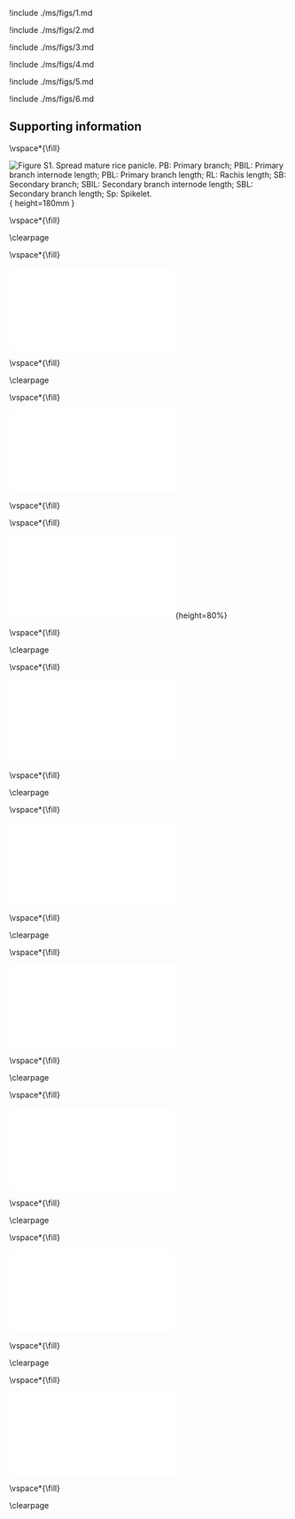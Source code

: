 
!include ./ms/figs/1.md

!include ./ms/figs/2.md

!include ./ms/figs/3.md

!include ./ms/figs/4.md

!include ./ms/figs/5.md

!include ./ms/figs/6.md

## Supporting information

\vspace*{\fill}

![**Figure S1**.
Spread mature rice panicle.
PB: Primary branch;
PBIL: Primary branch internode length;
PBL: Primary branch length;
RL: Rachis length;
SB: Secondary branch;
SBIL: Secondary branch internode length;
SBL: Secondary branch length;
Sp: Spikelet.
](figures/Figure_S1.tif){ height=180mm }

\vspace*{\fill}

\clearpage

\vspace*{\fill}

![**Figure S2**.
Principal component analysis (PCA) of panicle phenotyping data showing components 1–4.
PC1 accounts for 46.5% of variability and separates panicles from domesticated and wild accessions.
The lower ordinates do not separate panicles by species.](figures/Figure_S2.pdf)

\vspace*{\fill}

\clearpage

\vspace*{\fill}

![**Figure S3**.
The accessions used for RNAseq are consistent with species-wide patterns of panicle architecture.
The *y*-axis shows the projection of each panicle on principal component 1 (PC1), which separates wild and domesticated accessions (Fig. 1).
The accessions chosen for RNAseq are shown in red.
Accessions used for phenotyping are listed in supporting information Table S1.
](figures/Figure_S3.pdf)

\vspace*{\fill}

\vspace*{\fill}

![**Figure S4**.
Early stages of rice panicle development used for gene expression analysis.
(**a**) Developmental stages of immature panicles collected for expression analysis.
Stage 1: rachis meristem;
Stage 2: indeterminate meristem (IM) stage with formation of primary branch meristems, elongation of primary branch meristem and formation of axillary meristem;
Stage 3: determinate meristem (DM) stage with spikelet meristem and floret differentiation;
Stage 4: floret displaying early floral organ differentiation.
The scale bar indicates 100 μm.
(**b**) Quantitative RT-PCR using meristem stage-specific marker genes for validation of staging.
AM: axillary meristem;
ePBM: elongating primary branch meristem;
FlM: floret meristem;
l: lemma; 
p: palea;
PBM: primary branch meristem;
RM: Rachis meristem;
SpM: spikelet meristem;
St: stamen.
](figures/Figure_S4.pdf){height=80%}

\vspace*{\fill}

\clearpage

\vspace*{\fill}

![**Figure S5**.
Heatmap of pairwise distances between RNAseq samples.
Samples group by stage, species and continent.
The numbers indicate single samples (three replicates per accession per stage).
The axes are ordered by hierarchical clustering of Minkowski distances between samples.
](figures/Figure_S5.pdf)

\vspace*{\fill}

\clearpage

\vspace*{\fill}

![**Figure S6**.
Homeobox, NAC and SBP transcription factors change expression between IM and DM.
For each family, we plotted genes that were in the top 10% of all genes by absolute loading on PC4.
While Homeobox and SBP genes are expressed preferentially in the DM, NAC are more expressed in the IM.
Genes in the upper panels have a positive loading on PC4 (corresponding to higher expression at the IM stage), whilst genes in the lower panels have a negative loading.
Clades for Homeobox genes are from the Plant Transcription Factor Database v4.0 [@jinPlantTFDBCentralHub2017].
](figures/Figure_S6.pdf)

\vspace*{\fill}

\clearpage

\vspace*{\fill}

![**Figure S7**.
Expression of *AP2/EREBP*-like genes in *O. sativa japonica* cv. Nipponbare meristems [data from @harropGeneExpressionProfiling2016].
Both genes are expressed at all stages.
*PLT8* expression peaks in RM.
RM, rachis meristem; PBM, primary branch meristem; ePBM/AM, extending primary branch meristem and axillary meristem; SM, spikelet meristem.
](figures/Figure_S7.pdf)

\vspace*{\fill}

\clearpage

\vspace*{\fill}

![**Figure S8**.
Phenotyping of the four *Oryza* accessions used for RNAseq.
These plants were grown at the same time and in the same conditions as the plants used for gene expression analysis.
The domesticated accessions produce more spikelets and secondary branches than their wild relatives.
The domesticated accessions have a similar number of primary branches, but the Asian domesticated species has more secondary branches and spikelets than the domesticated African species.](figures/Figure_S8.pdf)

\vspace*{\fill}

\clearpage

\vspace*{\fill}

![**Figure S9**.
Most genes in cluster 5 have negative L~2~FCs between IM and DM in *O. rufipogon*, *O. barthii* and *O. glaberrima*, but L~2~FCs in *O. sativa indica* are closer to zero.
This cluster has an enrichment of *AP2/EREBP*-like genes.
](figures/Figure_S9.pdf)

\vspace*{\fill}

\clearpage

\vspace*{\fill}

![**Figure S10**.
Expression analysis along early panicle development of *AP2/EREBP*-like genes present in cluster 5.
DM: determinate meristem;
FM: floret meristem;
IM: indeterminate meristem;
RM: rachis meristem.
](figures/Figure_S10.pdf)

\vspace*{\fill}

\clearpage
